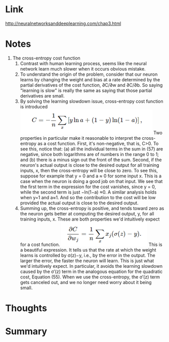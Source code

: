 Link
===============
<p>

http://neuralnetworksanddeeplearning.com/chap3.html


</p>


Notes
===============

1. The cross-entropy cost function
    1. Contrast with human learning process, seems like the neural network learn much slower when it occurs obvious
       mistake.
    2. To understand the origin of the problem, consider that our neuron learns by changing the weight and bias at a
       rate determined by the partial derivatives of the cost function, ∂C/∂w and ∂C/∂b. So saying "learning is slow" is
       really the same as saying that those partial derivatives are small.
    3. By solving the learning slowdown issue, cross-entropy cost function is introduced
       ![img.png](img.png)
       Two properties in particular make it reasonable to interpret the cross-entropy as a cost function. First, it's
       non-negative, that is, C>0. To see this, notice that: (a) all the individual terms in the sum in (57) are
       negative, since both logarithms are of numbers in the range 0 to 1; and (b)
       there is a minus sign out the front of the sum. Second, if the neuron's actual output is close to the desired
       output for all training inputs, x, then the cross-entropy will be close to zero. To see this, suppose for example
       that y = 0 and a ≈ 0 for some input x. This is a case when the neuron is doing a good job on that input. We see
       that the first term in the expression for the cost vanishes, since y = 0, while the second term is just −ln(1−a)
       ≈0. A similar analysis holds when y=1 and a≈1. And so the contribution to the cost will be low provided the
       actual output is close to the desired output.
    4. Summing up, the cross-entropy is positive, and tends toward zero as the neuron gets better at computing the
       desired output, y, for all training inputs, x. These are both properties we'd intuitively expect for a cost
       function.
       ![img_1.png](img_1.png)
       This is a beautiful expression. It tells us that the rate at which the weight learns is controlled by σ(z)−y,
       i.e., by the error in the output. The larger the error, the faster the neuron will learn. This is just what we'd
       intuitively expect. In particular, it avoids the learning slowdown caused by the σ′(z) term in the analogous
       equation for the quadratic cost, Equation (55). When we use the cross-entropy, the σ′(z) term gets canceled out,
       and we no longer need worry about it being small.

Thoughts
===============






Summary
===============
